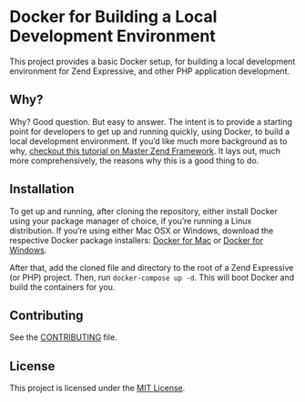 # Docker for Building a Local Development Environment

This project provides a basic Docker setup, for building a local development environment for Zend Expressive, and other PHP application development.

## Why?

Why? Good question. But easy to answer. The intent is to provide a starting point for developers to get up and running quickly, using Docker, to build a local development environment. If you’d like much more background as to why, [checkout this tutorial on Master Zend Framework](http://www.masterzendframework.com/docker-development-environment/). It lays out, much more comprehensively, the reasons why this is a good thing to do.

## Installation

To get up and running, after cloning the repository, either install Docker using your package manager of choice, if you’re running a Linux distribution. If you’re using either Mac OSX or Windows, download the respective Docker package installers: [Docker for Mac](https://docs.docker.com/docker-for-mac/) or [Docker for Windows](https://docs.docker.com/docker-for-windows/).

After that, add the cloned file and directory to the root of a Zend Expressive (or PHP) project. Then, run `docker-compose up -d`. This will boot Docker and build the containers for you.

## Contributing

See the [CONTRIBUTING](CONTRIBUTING.md) file.

## License

This project is licensed under the [MIT License](/LICENSE).
